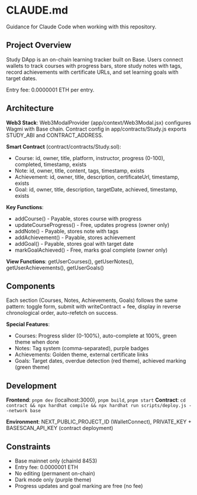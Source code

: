 # CLAUDE.md

Guidance for Claude Code when working with this repository.

## Project Overview

Study DApp is an on-chain learning tracker built on Base. Users connect wallets to track courses with progress bars, store study notes with tags, record achievements with certificate URLs, and set learning goals with target dates.

Entry fee: 0.0000001 ETH per entry.

## Architecture

**Web3 Stack**: Web3ModalProvider (app/context/Web3Modal.jsx) configures Wagmi with Base chain. Contract config in app/contracts/Study.js exports STUDY_ABI and CONTRACT_ADDRESS.

**Smart Contract** (contract/contracts/Study.sol):
- Course: id, owner, title, platform, instructor, progress (0-100), completed, timestamp, exists
- Note: id, owner, title, content, tags, timestamp, exists
- Achievement: id, owner, title, description, certificateUrl, timestamp, exists
- Goal: id, owner, title, description, targetDate, achieved, timestamp, exists

**Key Functions**:
- addCourse() - Payable, stores course with progress
- updateCourseProgress() - Free, updates progress (owner only)
- addNote() - Payable, stores note with tags
- addAchievement() - Payable, stores achievement
- addGoal() - Payable, stores goal with target date
- markGoalAchieved() - Free, marks goal complete (owner only)

**View Functions**: getUserCourses(), getUserNotes(), getUserAchievements(), getUserGoals()

## Components

Each section (Courses, Notes, Achievements, Goals) follows the same pattern: toggle form, submit with writeContract + fee, display in reverse chronological order, auto-refetch on success.

**Special Features**:
- Courses: Progress slider (0-100%), auto-complete at 100%, green theme when done
- Notes: Tag system (comma-separated), purple badges
- Achievements: Golden theme, external certificate links
- Goals: Target dates, overdue detection (red theme), achieved marking (green theme)

## Development

**Frontend**: `pnpm dev` (localhost:3000), `pnpm build`, `pnpm start`
**Contract**: `cd contract && npx hardhat compile && npx hardhat run scripts/deploy.js --network base`

**Environment**: NEXT_PUBLIC_PROJECT_ID (WalletConnect), PRIVATE_KEY + BASESCAN_API_KEY (contract deployment)

## Constraints

- Base mainnet only (chainId 8453)
- Entry fee: 0.0000001 ETH
- No editing (permanent on-chain)
- Dark mode only (purple theme)
- Progress updates and goal marking are free (no fee)
